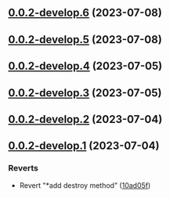 ## [0.0.2-develop.6](https://git.lumeweb.com/LumeWeb/kernel-protomux-client/compare/v0.0.2-develop.5...v0.0.2-develop.6) (2023-07-08)

## [0.0.2-develop.5](https://git.lumeweb.com/LumeWeb/kernel-protomux-client/compare/v0.0.2-develop.4...v0.0.2-develop.5) (2023-07-08)

## [0.0.2-develop.4](https://git.lumeweb.com/LumeWeb/kernel-protomux-client/compare/v0.0.2-develop.3...v0.0.2-develop.4) (2023-07-05)

## [0.0.2-develop.3](https://git.lumeweb.com/LumeWeb/kernel-protomux-client/compare/v0.0.2-develop.2...v0.0.2-develop.3) (2023-07-05)

## [0.0.2-develop.2](https://git.lumeweb.com/LumeWeb/kernel-protomux-client/compare/v0.0.2-develop.1...v0.0.2-develop.2) (2023-07-04)

## [0.0.2-develop.1](https://git.lumeweb.com/LumeWeb/kernel-protomux-client/compare/v0.0.1...v0.0.2-develop.1) (2023-07-04)


### Reverts

* Revert "*add destroy method" ([10ad05f](https://git.lumeweb.com/LumeWeb/kernel-protomux-client/commit/10ad05f1dad6bf52198ab910d0da7eac51e206d3))
